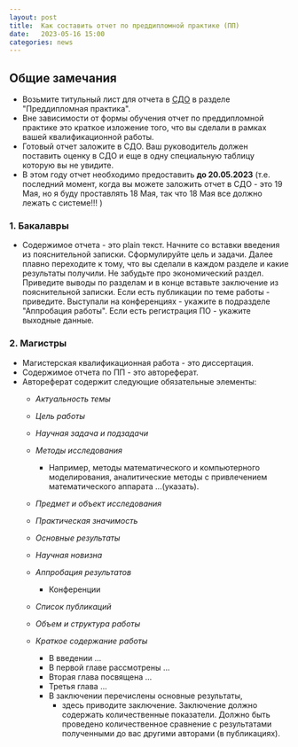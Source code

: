 ```yaml
---
layout: post
title:  Как составить отчет по преддипломной практике (ПП)
date:   2023-05-16 15:00
categories: news
---
```


## Общие замечания

* Возьмите титульный лист для отчета в [СДО](online-edu.mirea.ru) в разделе "Преддипломная практика".
* Вне зависимости от формы обучения отчет по преддипломной практике это краткое изложение того, что вы сделали в рамках вашей квалификационной работы.
* Готовый отчет заложите в СДО. Ваш руководитель должен поставить оценку в СДО и еще в одну специальную таблицу которую вы не увидите.
* В этом году отчет необходимо предоставить __до 20.05.2023__ (т.е. последний момент, когда вы можете заложить отчет в СДО - это 19 Мая, но я буду проставлять 18 Мая, так что 18 Мая все должно лежать с системе!!! )

### 1. Бакалавры

* Содержимое отчета - это plain текст. Начните со вставки введения из пояснительной записки. Сформулируйте цель и задачи. Далее плавно переходите к тому, что вы сделали в каждом разделе и какие результаты получили. Не забудьте про экономический раздел.
Приведите выводы по разделам и в конце вставьте заключение из пояснительной записки. Если есть публикации по теме работы - приведите. Выступали на конференциях - укажите в подразделе "Аппробация работы". Если есть регистрация ПО - укажите выходные данные.

### 2. Магистры

* Магистерская квалификационная работа - это диссертация. 
* Содержимое отчета по ПП - это автореферат. 
* Автореферат содержит следующие обязательные элементы:
  * _Актуальность темы_
  * _Цель работы_
  * _Научная задача и подзадачи_
  * _Методы исследования_
    * Например, методы математического и компьютерного моделирования, аналитические методы с привлечением математического аппарата ...(указать).
  * _Предмет и объект исследования_
  * _Практическая значимость_
  * _Основные результаты_
  * _Научная новизна_
  * _Аппробация результатов_
    * Конференции
  * _Список публикаций_
  * _Объем и структура работы_
  * _Краткое содержание работы_
  
    * В введении ...
    * В первой главе рассмотрены ...
    * Вторая глава посвящена ...
    * Третья глава ...
    * В заключении перечислены основные результаты, 
      * здесь приводите заключение. Заключение должно содержать количественные показатели. Должно быть проведено количественное сравнение с результатами полученными до вас другими авторами (в публикациях).
   










